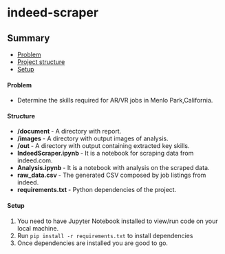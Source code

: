 # indeed-scraper

## Summary
* [Problem](#Problem)
* [Project structure](#Structure)
* [Setup](#Setup)

#### Problem

* Determine the skills required for AR/VR jobs in Menlo Park,California.


#### Structure

* <b> /document </b> - A directory with report.
* <b> /images </b> - A directory with output images of analysis.
* <b> /out </b> - A directory with output containing extracted key skills.
* <b> IndeedScraper.ipynb </b> - It is a notebook for scraping data from indeed.com.
* <b> Analysis.ipynb </b> - It is a notebook with analysis on the scraped data.
* <b> raw_data.csv </b> - The generated CSV composed by job listings from indeed.
* <b> requirements.txt </b> - Python dependencies of the project.

#### Setup 

1. You need to have Jupyter Notebook installed to view/run code on your local machine.
2. Run `pip install -r requirements.txt` to install dependencies
3. Once dependencies are installed you are good to go.

